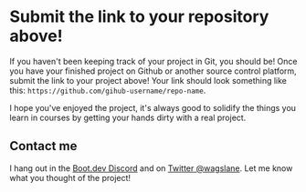 # Submit the link to your repository above!

If you haven't been keeping track of your project in Git, you should be! Once you have your finished project on Github or another source control platform, submit the link to your project above! Your link should look something like this: `https://github.com/gihub-username/repo-name`.

I hope you've enjoyed the project, it's always good to solidify the things you learn in courses by getting your hands dirty with a real project.

## Contact me

I hang out in the [Boot.dev Discord](https://discord.gg/EEkFwbv) and on [Twitter @wagslane](https://twitter.com/wagslane). Let me know what you thought of the project!
